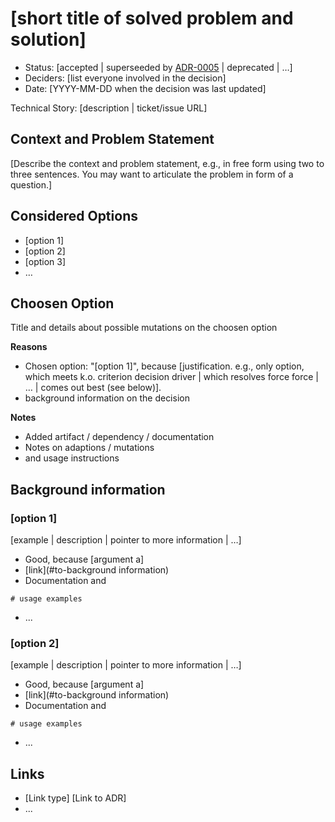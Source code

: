 # [short title of solved problem and solution]

* Status: [accepted | superseeded by [ADR-0005](0005-example.md) | deprecated | …] <!-- optional -->
* Deciders: [list everyone involved in the decision] <!-- optional -->
* Date: [YYYY-MM-DD when the decision was last updated] <!-- optional -->

Technical Story: [description | ticket/issue URL] <!-- optional -->

## Context and Problem Statement

[Describe the context and problem statement, e.g., in free form using two to three sentences. You may want to articulate the problem in form of a question.]

## Considered Options

* [option 1]
* [option 2]
* [option 3]
* … <!-- numbers of options can vary -->

## Choosen Option

Title and details about possible mutations on the choosen option

**Reasons**

* Chosen option: "[option 1]", because [justification. e.g., only option, which meets k.o. criterion decision driver | which resolves force force | … | comes out best (see below)].
* background information on the decision

**Notes**

* Added artifact / dependency / documentation
* Notes on adaptions / mutations
* and usage instructions

## Background information

### [option 1]

[example | description | pointer to more information | …] <!-- optional -->

* Good, because [argument a]
* [link](#to-background information)
* Documentation and

```
# usage examples
```

* ...

### [option 2]

[example | description | pointer to more information | …] <!-- optional -->

* Good, because [argument a]
* [link](#to-background information)
* Documentation and

```
# usage examples
```

* ...

## Links <!-- optional -->

* [Link type] [Link to ADR] <!-- example: Refined by [ADR-0005](0005-example.md) -->
* ...
